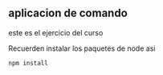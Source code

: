 ## aplicacion de comando

este es el ejercicio del curso

Recuerden instalar los paquetes de node asi

```
npm install
```